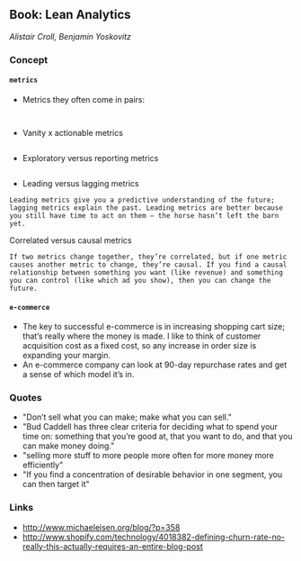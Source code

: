 ## Book: Lean Analytics
_Alistair Croll, Benjamin Yoskovitz_

### Concept

#### `metrics`

- Metrics they often come in pairs:
```Conversion Rate (the percentage of people who buy something) is tied to time-to-purshase(how long it takes someone to buy something). Together they tell you a lot about your cash flow.
```

```viral coefficient (the number of people a user successfully invites to your service) and viral cicle time (how long it takes them to invite others) drive your adoption rate.
```

- Vanity x actionable metrics
```Vanity metrics might make you feel good, but they don’t change how you act. Actionable metrics change your behavior by helping you pick a course of action.
```

- Exploratory versus reporting metrics
```Exploratory metrics are speculative and try to find unknown insights to give you the upper hand, while reporting metrics keep you abreast of normal, managerial, day-to-day operations.
```

- Leading versus lagging metrics
```
Leading metrics give you a predictive understanding of the future; lagging metrics explain the past. Leading metrics are better because you still have time to act on them — the horse hasn’t left the barn yet.
```

Correlated versus causal metrics
```
If two metrics change together, they’re correlated, but if one metric causes another metric to change, they’re causal. If you find a causal relationship between something you want (like revenue) and something you can control (like which ad you show), then you can change the future.
```


#### `e-commerce`

- The key to successful e-commerce is in increasing shopping cart size; that’s really where the money is made. I like to think of customer acquisition cost as a fixed cost, so any increase in order size is expanding your margin.
- An e-commerce company can look at 90-day repurchase rates and get a sense of which model it’s in.

### Quotes

- "Don’t sell what you can make; make what you can sell."
- "Bud Caddell has three clear criteria for deciding what to spend your time on: something that you’re good at, that you want to do, and that you can make money doing."
- "selling more stuff to more people more often for more money more efficiently"
- "If you find a concentration of desirable behavior in one segment, you can then target it"

### Links

- http://www.michaeleisen.org/blog/?p=358
- http://www.shopify.com/technology/4018382-defining-churn-rate-no-really-this-actually-requires-an-entire-blog-post
